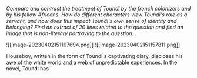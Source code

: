 *Compare and contrast the treatment of Toundi by the french colonizers and by his fellow Africans. How do different characters view Toundi's role as a servant, and how does this impact Toundi's own sense of identity and belonging?
Find an extract of 20 lines related to the question and find an image that is non-literary portraying to the question.*

![[image-20230402151107694.png]]
![[image-20230402151157811.png]]

Houseboy, written in the form of Toundi's captivating diary, discloses his awe of the white world and a web of unpredictable experiences. In the novel, Toundi has 